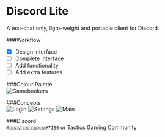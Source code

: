 # Discord Lite
A text-chat only, light-weight and portable client for Discord.
  
###Workflow
- [x] Design interface
- [ ] Complete interface
- [ ] Add functionality
- [ ] Add extra features
  
###Colour Palette  
![Gamebookers](http://www.colourlovers.com/paletteImg/FF9900/424242/E9E9E9/BCBCBC/3299BB/Gamebookers.png)
  
###Concepts  
![Login](https://github.com/jndachenhaus/discord-lite/blob/master/assets/concept-login.jpg)
![Settings](https://github.com/jndachenhaus/discord-lite/blob/master/assets/concept-settings.jpg)
![Main](https://github.com/jndachenhaus/discord-lite/blob/master/assets/concept-main.jpg)
  
###Discord   
`@🇮🇳🇻🇮🇸🇮🇧🇷🇺#7150` or [Tactics Gaming Community](https://discord.gg/CN3JSPd)
